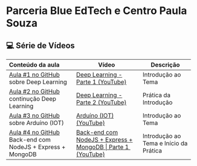 # Parceria Blue EdTech e Centro Paula Souza

## 💻 Série de Vídeos

| Conteúdo da aula                                             | Vídeo                                                        | Descrição                              |
| :----------------------------------------------------------- | ------------------------------------------------------------ | -------------------------------------- |
| <a href="[01] Deep Learning - Parte 1/README.md">Aula #1 no GitHub</a> sobre Deep Learning | <a href="https://www.youtube.com/watch?v=zrOveuk06XE">Deep Learning - Parte 1 (YouTube)</a> | Introdução ao Tema                     |
| <a href="[02] Deep Learning - Parte 2/README.md">Aula #2 no GitHub</a> continução Deep Learning | [Deep Learning - Parte 2 (YouTube)](https://youtu.be/Ocy5s_-80NE) | Prática da Introdução                  |
| <a href="[03] Arduino/README.md">Aula #3 no GitHub</a> sobre Arduíno (IOT) | [Arduíno (IOT) (YouTube)](https://www.youtube.com/watch?v=l4Ppx-M60to) | Introdução ao Tema                     |
| <a href="[04] Backend NodeJS - Parte 1/README.md">Aula #4 no GitHub</a> Back-end com NodeJS + Express + MongoDB | <a href="https://youtu.be/_ntSR4HTqFg">Back-end com NodeJS + Express + MongoDB \| Parte 1  (YouTube)</a> | Introdução ao Tema e Início da Prática |

